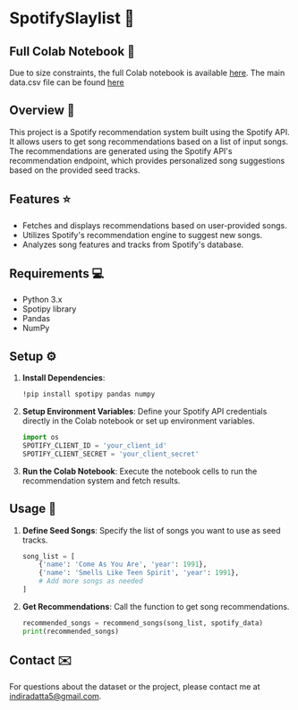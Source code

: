# SpotifySlaylist 🎵

## Full Colab Notebook 📒    

Due to size constraints, the full Colab notebook is available [here](https://colab.research.google.com/drive/1zygKN_l7wV0jitmgfm9JjSUCYHTcw3sn?usp=sharing). The main data.csv file can be found [here](https://docs.google.com/spreadsheets/d/1GwK9EXfULw0cyEMUk2aMVXOslzr_RYTaUlfLwt9XgSQ/edit?usp=sharing)

## Overview 📜

This project is a Spotify recommendation system built using the Spotify API. It allows users to get song recommendations based on a list of input songs. The recommendations are generated using the Spotify API's recommendation endpoint, which provides personalized song suggestions based on the provided seed tracks.

## Features ⭐

- Fetches and displays recommendations based on user-provided songs.
- Utilizes Spotify's recommendation engine to suggest new songs.
- Analyzes song features and tracks from Spotify's database.

## Requirements 💻

- Python 3.x
- Spotipy library
- Pandas
- NumPy

## Setup ⚙️

1. **Install Dependencies**:
    ```bash
    !pip install spotipy pandas numpy
    ```

2. **Setup Environment Variables**:
    Define your Spotify API credentials directly in the Colab notebook or set up environment variables.

    ```python
    import os
    SPOTIFY_CLIENT_ID = 'your_client_id'
    SPOTIFY_CLIENT_SECRET = 'your_client_secret'
    ```

3. **Run the Colab Notebook**:
    Execute the notebook cells to run the recommendation system and fetch results.

## Usage 🚀

1. **Define Seed Songs**:
    Specify the list of songs you want to use as seed tracks.

    ```python
    song_list = [
        {'name': 'Come As You Are', 'year': 1991},
        {'name': 'Smells Like Teen Spirit', 'year': 1991},
        # Add more songs as needed
    ]
    ```

2. **Get Recommendations**:
    Call the function to get song recommendations.

    ```python
    recommended_songs = recommend_songs(song_list, spotify_data)
    print(recommended_songs)
    ```

## Contact ✉️

For questions about the dataset or the project, please contact me at [indiradatta5@gmail.com](mailto:indiradatta5@gmail.com).
